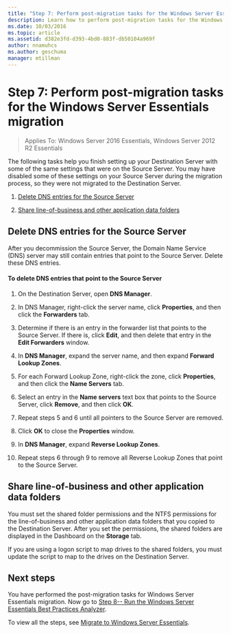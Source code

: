 ```yaml
---
title: "Step 7: Perform post-migration tasks for the Windows Server Essentials migration"
description: Learn how to perform post-migration tasks for the Windows Server Essentials migration.
ms.date: 10/03/2016
ms.topic: article
ms.assetid: d382e3fd-d393-4bd0-883f-db50104a969f
author: nnamuhcs
ms.author: geschuma
manager: mtillman
---
```


# Step 7: Perform post-migration tasks for the Windows Server Essentials migration

>Applies To: Windows Server 2016 Essentials, Windows Server 2012 R2 Essentials

The following tasks help you finish setting up your Destination Server with some of the same settings that were on the Source Server. You may have disabled some of these settings on your Source Server during the migration process, so they were not migrated to the Destination Server.

1.  [Delete DNS entries for the Source Server](Step-7--Perform-post-migration-tasks-for-the-Windows-Server-Essentials-migration.md#BKMK_DeleteDNSEntries)

2.  [Share line-of-business and other application data folders](Step-7--Perform-post-migration-tasks-for-the-Windows-Server-Essentials-migration.md#BKMK_ShareLineOfBusinessAndOtherApplications)

##  <a name="BKMK_DeleteDNSEntries"></a> Delete DNS entries for the Source Server
 After you decommission the Source Server, the Domain Name Service (DNS) server may still contain entries that point to the Source Server. Delete these DNS entries.

#### To delete DNS entries that point to the Source Server

1.  On the Destination Server, open **DNS Manager**.

2.  In DNS Manager, right-click the server name, click **Properties**, and then click the **Forwarders** tab.

3.  Determine if there is an entry in the forwarder list that points to the Source Server. If there is, click **Edit**, and then delete that entry in the **Edit Forwarders** window.

4.  In **DNS Manager**, expand the server name, and then expand **Forward Lookup Zones**.

5.  For each Forward Lookup Zone, right-click the zone, click **Properties**, and then click the **Name Servers** tab.

6.  Select an entry in the **Name servers** text box that points to the Source Server, click **Remove**, and then click **OK**.

7.  Repeat steps 5 and 6 until all pointers to the Source Server are removed.

8.  Click **OK** to close the **Properties** window.

9. In **DNS Manager**, expand **Reverse Lookup Zones**.

10. Repeat steps 6 through 9 to remove all Reverse Lookup Zones that point to the Source Server.

##  <a name="BKMK_ShareLineOfBusinessAndOtherApplications"></a> Share line-of-business and other application data folders
 You must set the shared folder permissions and the NTFS permissions for the line-of-business and other application data folders that you copied to the Destination Server. After you set the permissions, the shared folders are displayed in the Dashboard on the **Storage** tab.

 If you are using a logon script to map drives to the shared folders, you must update the script to map to the drives on the Destination Server.

## Next steps
 You have performed the post-migration tasks for  Windows Server Essentials migration. Now go to [Step 8-- Run the Windows Server Essentials Best Practices Analyzer](Step-8--Run-the-Windows-Server-Essentials-Best-Practices-Analyzer.md).


To view all the steps, see [Migrate to Windows Server Essentials](Migrate-from-Previous-Versions-to-Windows-Server-Essentials-or-Windows-Server-Essentials-Experience.md).

